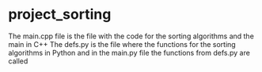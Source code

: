 # project_sorting
The main.cpp file is the file with the code for the sorting algorithms and the main  in C++
The defs.py is the file where the functions for the sorting algorithms in Python and in the main.py file the functions from defs.py are called
